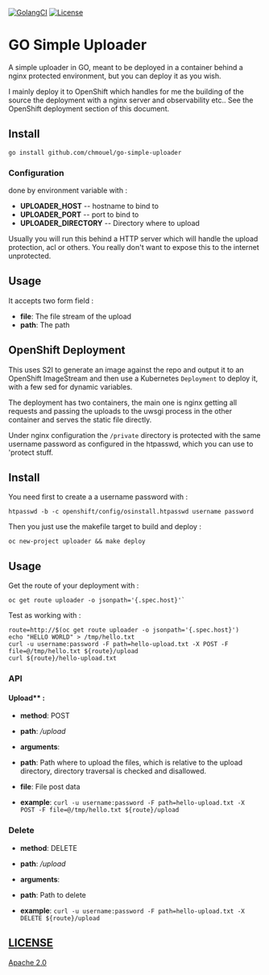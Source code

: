 [![GolangCI](https://golangci.com/badges/github.com/chmouel/go-simple-uploader.svg)](https://golangci.com/r/github.com/chmouel/go-simple-uploader)
[![License](https://img.shields.io/github/license/chmouel/go-simple-uploader)](/LICENSE)


# GO Simple Uploader

A simple uploader in GO, meant to be deployed in a container behind a
nginx protected environment, but you can deploy it as you wish.

I mainly deploy it to OpenShift which handles for me the building of the source
the deployment with a nginx server and observability etc.. See the OpenShift
deployment section of this document.

## Install

```shell
go install github.com/chmouel/go-simple-uploader
```

### Configuration

done by environment variable with :

- **UPLOADER_HOST** -- hostname to bind to
- **UPLOADER_PORT** -- port to bind to
- **UPLOADER_DIRECTORY** -- Directory where to upload

Usually you will run this behind a HTTP server which will handle the upload
protection, acl or others. You really don't want to expose this to the internet
unprotected.

## Usage

It accepts two form field  :

- **file**: The file stream of the upload
- **path**: The path

## OpenShift Deployment

This uses S2I to generate an image against the repo and output it to an
OpenShift ImageStream and then use a Kubernetes `Deployment` to deploy it, with
a few sed for dynamic variables.

The deployment has two containers, the main one is nginx getting all requests and
passing the uploads to the uwsgi process in the other container and serves the
static file directly.

Under nginx configuration the `/private` directory is protected with the same
username password as configured in the htpasswd, which you can use to 'protect
stuff.

## Install

You need first to create a a username password with :

```
htpasswd -b -c openshift/config/osinstall.htpasswd username password
```

Then you just use the makefile target to build and deploy :

```
oc new-project uploader && make deploy
```

## Usage

Get the route of your deployment with :

```shell
oc get route uploader -o jsonpath='{.spec.host}'`
```

Test as working with :

```shell
route=http://$(oc get route uploader -o jsonpath='{.spec.host}')
echo "HELLO WORLD" > /tmp/hello.txt
curl -u username:password -F path=hello-upload.txt -X POST -F file=@/tmp/hello.txt ${route}/upload
curl ${route}/hello-upload.txt
```

### API

#### Upload** :

* **method**: POST
* **path**: */upload*
* **arguments**:
* **path**: Path where to upload the files, which is relative to the upload directory, directory traversal is checked and disallowed.
* **file**: File post data

* **example**:
```curl -u username:password -F path=hello-upload.txt -X POST -F file=@/tmp/hello.txt ${route}/upload```

### Delete
* **method**: DELETE
* **path**: */upload*
* **arguments**:
* **path**: Path to delete

* **example**:
```curl -u username:password -F path=hello-upload.txt -X DELETE ${route}/upload```



## [LICENSE](LICENSE)

[Apache 2.0](LICENSE)
